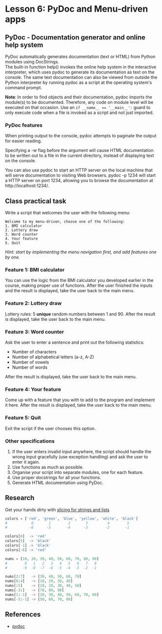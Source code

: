 # Lesson 6: PyDoc and Menu-driven apps

<!--
2.7.Interactive applications 
2.7.1. Overview of interactive applications. 
2.7.2. Building a simple interactive application.
-->

## PyDoc - Documentation generator and online help system
PyDoc automatically generates documentation (text or HTML) from Python modules using DocStrings.  
The built-in function help() invokes the online help system in the interactive interpreter, which uses pydoc to generate its documentation as text on the console. The same text documentation can also be viewed from outside the Python interpreter by running pydoc as a script at the operating system's command prompt.  

**Note**: In order to find objects and their documentation, pydoc imports the module(s) to be documented. Therefore, any code on module level will be executed on that occasion. Use an ```if __name__ == '__main__':``` guard to only execute code when a file is invoked as a script and not just imported.

### PyDoc features
When printing output to the console, pydoc attempts to paginate the output for easier reading.

Specifying a -w flag before the argument will cause HTML documentation to be written out to a file in the current directory, instead of displaying text on the console.

You can also use pydoc to start an HTTP server on the local machine that will serve documentation to visiting Web browsers. pydoc -p 1234 will start a HTTP server on port 1234, allowing you to browse the documentation at http://localhost:1234/.

## Class practical task
Write a script that welcomes the user with the following menu:
~~~
Welcome to my menu-driven, choose one of the following:
1. BMI calculator
2. Lottery draw
3. Word counter
4. Your feature
5. Quit
~~~
*Hint: start by implementing the menu navigation first, and add features one by one.*

### Feature 1: BMI calculator
You can use the logic from the BMI calculator you developed earlier in the course, making proper use of functions. After the user finished the inputs and the result is displayed, take the user back to the main menu.


### Feature 2: Lottery draw
Lottery rules: 5 **unique** random numbers between 1 and 90. After the result is displayed, take the user back to the main menu.

### Feature 3: Word counter
Ask the user to enter a sentence and print out the following statistics:
* Number of characters
* Number of alphabetical letters (a-z, A-Z)
* Number of vowels
* Number of words

After the result is displayed, take the user back to the main menu.

### Feature 4: Your feature
Come up with a feature that you with to add to the program and implement it here. After the result is displayed, take the user back to the main menu.

### Feature 5: Quit
Exit the script if the user chooses this option.

### Other specifications
1. If the user enters invalid input anywhere, the script should handle the wrong input gracefully (use exception handling) and ask the user to enter it again.
1. Use functions as much as possible. 
1. Organise your script into separate modules, one for each feature.
1. Use proper docstrings for all your functions.
1. Generate HTML documentation using PyDoc.

## Research
Get your hands dirty with [slicing for strings and lists](https://railsware.com/blog/python-for-machine-learning-indexing-and-slicing-for-lists-tuples-strings-and-other-sequential-types/)

```python
colors = ['red', 'green', 'blue', 'yellow', 'white', 'black']
#           0       1        2       3         4        5
#          -6      -5       -4      -3        -2       -1

colors[0]  -> 'red'
colors[5]  -> 'black'
colors[-1] -> 'black'
colors[-6] -> 'red'

nums = [10, 20, 30, 40, 50, 60, 70, 80, 90]
#        0   1   2   3   4   5   6   7   8
#       -9  -8  -7  -6  -5  -4  -3  -2  -1

nums[2:7]   -> [30, 40, 50, 60, 70]
nums[0:4]   -> [10, 20, 30, 40]
nums[:5]    -> [10, 20, 30, 40, 50]
nums[-3:]   -> [70, 80, 90]
nums[1:-1]  -> [20, 30, 40, 50, 60, 70, 80]
nums[-5:-1] -> [50, 60, 70, 80]
```

## References
* [pydoc](https://docs.python.org/3/library/pydoc.html)
